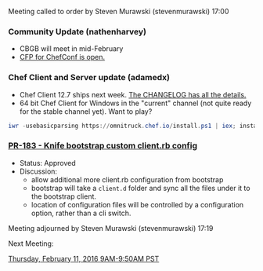 Meeting called to order by Steven Murawski (stevenmurawski) 17:00

### Community Update (nathenharvey)

* CBGB will meet in mid-February
* [CFP for ChefConf is open.](https://chefconf.chef.io/call-for-presentations/)

### Chef Client and Server update (adamedx)

* Chef Client 12.7 ships next week. [The CHANGELOG has all the details.](https://github.com/chef/chef/blob/master/CHANGELOG.md)
* 64 bit Chef Client for Windows in the "current" channel (not quite ready for the stable channel yet).  Want to play?

```powershell
iwr -usebasicparsing https://omnitruck.chef.io/install.ps1 | iex; install -channel current -project chef
```

### [PR-183 - Knife bootstrap custom client.rb config](https://github.com/chef/chef-rfc/pull/183)
* Status:  Approved
* Discussion:
  * allow additional more client.rb configuration from bootstrap
  * bootstrap will take a `client.d` folder and sync all the files under it to the bootstrap client.
  * location of configuration files will be controlled by a configuration option, rather than a cli switch.

Meeting adjourned by Steven Murawski (stevenmurawski) 17:19

Next Meeting:

[Thursday, February 11, 2016 9AM-9:50AM PST](http://everytimezone.com/#2016-02-11,300,cn3)
